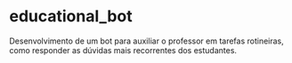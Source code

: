 # educational_bot
Desenvolvimento de um bot para auxiliar o professor em tarefas rotineiras, como responder as dúvidas mais recorrentes dos estudantes.
